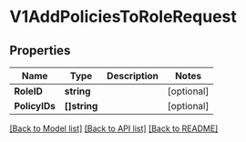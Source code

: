 # V1AddPoliciesToRoleRequest

## Properties

Name | Type | Description | Notes
------------ | ------------- | ------------- | -------------
**RoleID** | **string** |  | [optional] 
**PolicyIDs** | **[]string** |  | [optional] 

[[Back to Model list]](../README.md#documentation-for-models) [[Back to API list]](../README.md#documentation-for-api-endpoints) [[Back to README]](../README.md)


